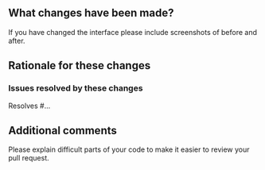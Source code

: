 ## What changes have been made? 

If you have changed the interface please include screenshots of before and after. 

## Rationale for these changes

### Issues resolved by these changes

Resolves #... 

## Additional comments

Please explain difficult parts of your code to make it easier to review your pull request.  

